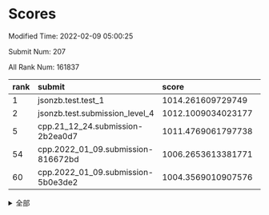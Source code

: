 # Scores

Modified Time: 2022-02-09 05:00:25

Submit Num: 207

All Rank Num: 161837

| rank |               submit               |       score        |       sigma        | pk_num |
| :--- | :--------------------------------- | :----------------- | :----------------- | :----- |
| 1    | jsonzb.test.test_1                 | 1014.261609729749  | 0.8591277536704426 | 3132   |
| 2    | jsonzb.test.submission_level_4     | 1012.1009034023177 | 0.7987054149230933 | 3132   |
| 5    | cpp.21_12_24.submission-2b2ea0d7   | 1011.4769061797738 | 0.7939941948999338 | 3127   |
| 54   | cpp.2022_01_09.submission-816672bd | 1006.2653613381771 | 0.7299673244510634 | 3128   |
| 60   | cpp.2022_01_09.submission-5b0e3de2 | 1004.3569010907576 | 0.7112268301815258 | 3128   |


<details>
<summary>全部</summary>

| rank |                 submit                 |       score        |       sigma        | pk_num |
| :--- | :------------------------------------- | :----------------- | :----------------- | :----- |
| 1    | jsonzb.test.test_1                     | 1014.261609729749  | 0.8591277536704426 | 3132   |
| 2    | jsonzb.test.submission_level_4         | 1012.1009034023177 | 0.7987054149230933 | 3132   |
| 3    | gobigger.level_3.submission_level_3_43 | 1011.9511871186647 | 0.7831891276960762 | 3128   |
| 4    | gobigger.level_3.submission_level_3_38 | 1011.6051167273979 | 0.7741775278368522 | 3124   |
| 5    | cpp.21_12_24.submission-2b2ea0d7       | 1011.4769061797738 | 0.7939941948999338 | 3127   |
| 6    | gobigger.level_3.submission_level_3_5  | 1011.4715293431032 | 0.7532911143293224 | 3130   |
| 7    | gobigger.level_3.submission_level_3_19 | 1011.4039577857051 | 0.7864851641881864 | 3127   |
| 8    | gobigger.level_3.submission_level_3_32 | 1011.2154452840103 | 0.7606034367137344 | 3126   |
| 9    | gobigger.level_3.submission_level_3_22 | 1010.862878031619  | 0.7702800530471153 | 3128   |
| 10   | gobigger.level_3.submission_level_3_28 | 1010.8231591218854 | 0.7765814800894284 | 3131   |
| 11   | gobigger.level_3.submission_level_3_0  | 1010.817438980706  | 0.7676264423065965 | 3122   |
| 12   | gobigger.level_3.submission_level_3_15 | 1010.781305809179  | 0.782387147917555  | 3129   |
| 13   | gobigger.level_3.submission_level_3_13 | 1010.7217837736268 | 0.752496517134816  | 3125   |
| 14   | gobigger.level_3.submission_level_3_20 | 1010.4624699787337 | 0.7615815715516967 | 3124   |
| 15   | gobigger.level_3.submission_level_3_27 | 1010.3824279219056 | 0.7827702753474375 | 3135   |
| 16   | gobigger.level_3.submission_level_3_29 | 1010.3757061809348 | 0.7632320206921419 | 3130   |
| 17   | gobigger.level_3.submission_level_3_44 | 1010.316472157295  | 0.7565943845934892 | 3122   |
| 18   | gobigger.level_3.submission_level_3_6  | 1010.3016324198331 | 0.7876219582481669 | 3128   |
| 19   | gobigger.level_3.submission_level_3_21 | 1010.2814844288968 | 0.745191312267406  | 3127   |
| 20   | gobigger.level_3.submission_level_3_42 | 1010.2418962393702 | 0.7513543853991359 | 3122   |
| 21   | gobigger.level_3.submission_level_3_17 | 1010.2257644222576 | 0.7690758932738643 | 3121   |
| 22   | gobigger.level_3.submission_level_3_18 | 1010.2079157794547 | 0.7489308908322615 | 3127   |
| 23   | gobigger.level_3.submission_level_3_2  | 1010.1637938126162 | 0.7633068967506452 | 3125   |
| 24   | gobigger.level_3.submission_level_3_16 | 1010.149321827046  | 0.7606394591660953 | 3127   |
| 25   | gobigger.level_3.submission_level_3_4  | 1010.1349738649446 | 0.7665633052137901 | 3126   |
| 26   | gobigger.level_3.submission_level_3_46 | 1010.103544356231  | 0.7481160821886653 | 3122   |
| 27   | gobigger.level_3.submission_level_3_30 | 1010.0795280141062 | 0.7599409483492788 | 3130   |
| 28   | gobigger.level_3.submission_level_3_24 | 1010.0653899662492 | 0.7558968087152421 | 3128   |
| 29   | gobigger.level_3.submission_level_3_40 | 1010.0558787898478 | 0.7615254027455757 | 3126   |
| 30   | gobigger.level_3.submission_level_3_3  | 1009.9782728589055 | 0.767397478889835  | 3127   |
| 31   | gobigger.level_3.submission_level_3_39 | 1009.9773169639623 | 0.7530532111999487 | 3130   |
| 32   | gobigger.level_3.submission_level_3_10 | 1009.9178165402144 | 0.7694481552289596 | 3129   |
| 33   | gobigger.level_3.submission_level_3_48 | 1009.88494997848   | 0.7298148284538286 | 3128   |
| 34   | gobigger.level_3.submission_level_3_31 | 1009.8267072584689 | 0.7692401263746821 | 3131   |
| 35   | gobigger.level_3.submission_level_3_33 | 1009.815410012621  | 0.7590137461877697 | 3123   |
| 36   | gobigger.level_3.submission_level_3_8  | 1009.7473537339115 | 0.7451081047125228 | 3124   |
| 37   | gobigger.level_3.submission_level_3_41 | 1009.6169682008865 | 0.7733227617943936 | 3126   |
| 38   | gobigger.level_3.submission_level_3_26 | 1009.5992954810117 | 0.7608959221385753 | 3129   |
| 39   | gobigger.level_3.submission_level_3_11 | 1009.593979729121  | 0.7528346382393463 | 3129   |
| 40   | gobigger.level_3.submission_level_3_25 | 1009.5239540840166 | 0.7576132099282664 | 3125   |
| 41   | gobigger.level_3.submission_level_3_47 | 1009.4452952818199 | 0.7427498474996939 | 3131   |
| 42   | gobigger.level_3.submission_level_3_23 | 1009.3995080505699 | 0.7535334591809149 | 3130   |
| 43   | gobigger.level_3.submission_level_3_14 | 1009.3606347090879 | 0.7534765645161889 | 3130   |
| 44   | gobigger.level_3.submission_level_3_36 | 1009.3513749121552 | 0.7692926471217741 | 3128   |
| 45   | gobigger.level_3.submission_level_3_34 | 1009.3428858930329 | 0.7704151866579799 | 3119   |
| 46   | gobigger.level_3.submission_level_3_9  | 1009.2717824031412 | 0.7612249940039049 | 3129   |
| 47   | gobigger.level_3.submission_level_3_45 | 1009.2229197862509 | 0.7492277438780455 | 3130   |
| 48   | gobigger.level_3.submission_level_3_12 | 1009.0434851083187 | 0.7434822527496    | 3128   |
| 49   | gobigger.level_3.submission_level_3_1  | 1008.9832889891123 | 0.7480724442733228 | 3130   |
| 50   | gobigger.level_3.submission_level_3_7  | 1008.9462507497402 | 0.7460777766052942 | 3127   |
| 51   | gobigger.level_3.submission_level_3_49 | 1008.8039928217529 | 0.7334522013320387 | 3127   |
| 52   | gobigger.level_3.submission_level_3_35 | 1008.6660817601395 | 0.7527044051810786 | 3124   |
| 53   | gobigger.level_3.submission_level_3_37 | 1008.2907940504293 | 0.7490569334199163 | 3129   |
| 54   | cpp.2022_01_09.submission-816672bd     | 1006.2653613381771 | 0.7299673244510634 | 3128   |
| 55   | gobigger.level_1.submission_level_1_35 | 1004.9509590337614 | 0.7171860705067236 | 3130   |
| 56   | gobigger.level_1.submission_level_1_41 | 1004.6604591202597 | 0.7205013170532371 | 3127   |
| 57   | gobigger.level_1.submission_level_1_34 | 1004.4980891491631 | 0.7137903089497307 | 3131   |
| 58   | gobigger.level_1.submission_level_1_4  | 1004.418583509074  | 0.7321995283513327 | 3130   |
| 59   | gobigger.level_1.submission_level_1_0  | 1004.3582023376324 | 0.7198598507266337 | 3130   |
| 60   | cpp.2022_01_09.submission-5b0e3de2     | 1004.3569010907576 | 0.7112268301815258 | 3128   |
| 61   | gobigger.level_1.submission_level_1_18 | 1004.2811398835644 | 0.7223962445906722 | 3131   |
| 62   | gobigger.level_1.submission_level_1_5  | 1004.1592804130163 | 0.7218115920809979 | 3121   |
| 63   | gobigger.level_1.submission_level_1_7  | 1004.1107089958674 | 0.7268225651475262 | 3122   |
| 64   | gobigger.level_1.submission_level_1_38 | 1004.093462259578  | 0.724572766314548  | 3129   |
| 65   | gobigger.level_1.submission_level_1_16 | 1004.0152390618324 | 0.7205608128075266 | 3127   |
| 66   | gobigger.level_1.submission_level_1_40 | 1003.9729075134145 | 0.7196183002701029 | 3129   |
| 67   | gobigger.level_1.submission_level_1_33 | 1003.9566435759142 | 0.7149119717577741 | 3132   |
| 68   | gobigger.level_1.submission_level_1_32 | 1003.9436116711203 | 0.7189235606951111 | 3128   |
| 69   | gobigger.level_1.submission_level_1_43 | 1003.9360820410126 | 0.712022760773739  | 3127   |
| 70   | gobigger.level_1.submission_level_1_9  | 1003.9166068387375 | 0.7099806322416723 | 3127   |
| 71   | gobigger.level_1.submission_level_1_37 | 1003.875942654766  | 0.7073745667098305 | 3124   |
| 72   | gobigger.level_1.submission_level_1_46 | 1003.8736867444146 | 0.7132353327327327 | 3125   |
| 73   | gobigger.level_1.submission_level_1_44 | 1003.8179520877926 | 0.72132336119871   | 3127   |
| 74   | gobigger.level_1.submission_level_1_13 | 1003.811292163367  | 0.7139698279425394 | 3126   |
| 75   | gobigger.level_1.submission_level_1_28 | 1003.7715201455553 | 0.7191349310808657 | 3128   |
| 76   | gobigger.level_1.submission_level_1_19 | 1003.7364846688133 | 0.7121161010739255 | 3123   |
| 77   | gobigger.level_1.submission_level_1_42 | 1003.7096238167553 | 0.7169969803380265 | 3125   |
| 78   | gobigger.level_1.submission_level_1_8  | 1003.7046144737959 | 0.7180448352117236 | 3120   |
| 79   | gobigger.level_1.submission_level_1_31 | 1003.5741136613129 | 0.725288194595456  | 3128   |
| 80   | gobigger.level_1.submission_level_1_21 | 1003.5527983813076 | 0.7123462108260235 | 3129   |
| 81   | gobigger.level_1.submission_level_1_30 | 1003.462733015902  | 0.7200934987301574 | 3127   |
| 82   | gobigger.level_1.submission_level_1_22 | 1003.3777293349199 | 0.7140665688710469 | 3126   |
| 83   | gobigger.level_1.submission_level_1_48 | 1003.3494104953592 | 0.7182777885164999 | 3128   |
| 84   | gobigger.level_1.submission_level_1_17 | 1003.2732863987313 | 0.7116800782248341 | 3129   |
| 85   | gobigger.level_1.submission_level_1_24 | 1003.2569842233775 | 0.7167886323775476 | 3130   |
| 86   | gobigger.level_1.submission_level_1_20 | 1003.2381650853632 | 0.7176349778644572 | 3123   |
| 87   | gobigger.level_1.submission_level_1_23 | 1003.2278143839112 | 0.7284857123694852 | 3129   |
| 88   | gobigger.level_1.submission_level_1_29 | 1003.184019114584  | 0.7215296920051714 | 3126   |
| 89   | gobigger.level_1.submission_level_1_14 | 1003.096912682413  | 0.7187005088660458 | 3129   |
| 90   | gobigger.level_1.submission_level_1_39 | 1003.0328281890525 | 0.7129922019131195 | 3127   |
| 91   | gobigger.level_1.submission_level_1_36 | 1003.02798289511   | 0.7107026656412782 | 3125   |
| 92   | gobigger.level_1.submission_level_1_11 | 1002.9094288227274 | 0.7219724558485447 | 3131   |
| 93   | gobigger.level_1.submission_level_1_25 | 1002.8908653005706 | 0.7177080455095499 | 3128   |
| 94   | gobigger.level_1.submission_level_1_45 | 1002.8733647041021 | 0.7183105488782813 | 3123   |
| 95   | gobigger.level_1.submission_level_1_3  | 1002.8579127312552 | 0.7221700853650632 | 3129   |
| 96   | gobigger.level_1.submission_level_1_6  | 1002.5720682848777 | 0.7145778276514064 | 3128   |
| 97   | gobigger.level_1.submission_level_1_26 | 1002.5459677667329 | 0.714630254444792  | 3126   |
| 98   | gobigger.level_1.submission_level_1_12 | 1002.5361672183249 | 0.7211898608143952 | 3128   |
| 99   | gobigger.level_1.submission_level_1_49 | 1002.4666883556255 | 0.7065041115386316 | 3128   |
| 100  | gobigger.level_1.submission_level_1_27 | 1002.4323091929099 | 0.7213803887519021 | 3124   |
| 101  | gobigger.level_1.submission_level_1_1  | 1002.370645437357  | 0.7335975578134224 | 3129   |
| 102  | gobigger.level_1.submission_level_1_15 | 1002.3333817013422 | 0.7144025944563592 | 3132   |
| 103  | gobigger.level_1.submission_level_1_47 | 1002.1961016648855 | 0.7172453757546561 | 3129   |
| 104  | gobigger.level_1.submission_level_1_10 | 1001.5768048559887 | 0.7155608911379693 | 3127   |
| 105  | gobigger.level_1.submission_level_1_2  | 1000.7859362495495 | 0.7147678873217534 | 3124   |
| 106  | gobigger.random.submission_random_36   | 997.1399587756567  | 0.7202677158124061 | 3129   |
| 107  | gobigger.random.submission_random_16   | 996.9667668355826  | 0.7075047823941425 | 3124   |
| 108  | gobigger.random.submission_random_48   | 996.866366640204   | 0.7194545513324497 | 3128   |
| 109  | gobigger.random.submission_random_27   | 996.6676504922931  | 0.6946892850453166 | 3129   |
| 110  | gobigger.random.submission_random_43   | 996.6125867272941  | 0.7119397024741516 | 3132   |
| 111  | gobigger.random.submission_random_44   | 996.5840386741885  | 0.7021520591053868 | 3127   |
| 112  | gobigger.random.submission_random_0    | 996.5823456951974  | 0.6988776174690552 | 3131   |
| 113  | gobigger.random.submission_random_35   | 996.5238411193995  | 0.7127140811722453 | 3125   |
| 114  | gobigger.random.submission_random_46   | 996.4483368171515  | 0.7033990381611673 | 3121   |
| 115  | gobigger.random.submission_random_22   | 996.4278467017348  | 0.7286220832091009 | 3127   |
| 116  | gobigger.random.submission_random_49   | 996.3066543403353  | 0.7071150547659273 | 3128   |
| 117  | gobigger.random.submission_random_23   | 996.2291835397998  | 0.7137892042512367 | 3126   |
| 118  | gobigger.random.submission_random_38   | 996.1452429427179  | 0.7107988059805278 | 3124   |
| 119  | gobigger.random.submission_random_14   | 996.1262869571443  | 0.7012413297904597 | 3129   |
| 120  | gobigger.random.submission_random_11   | 996.1241301708026  | 0.7077546543133232 | 3132   |
| 121  | gobigger.random.submission_random_12   | 996.1176697784316  | 0.716016651100957  | 3129   |
| 122  | gobigger.random.submission_random_4    | 996.0259718019721  | 0.7065559078721858 | 3129   |
| 123  | gobigger.random.submission_random_31   | 996.0240263670959  | 0.7077321951388936 | 3130   |
| 124  | gobigger.random.submission_random_26   | 995.9555930133615  | 0.7072055526926148 | 3130   |
| 125  | gobigger.random.submission_random_17   | 995.8352733207194  | 0.7136070925929275 | 3127   |
| 126  | gobigger.random.submission_random_29   | 995.8332549587502  | 0.7137170652616855 | 3129   |
| 127  | gobigger.random.submission_random_24   | 995.7250046061368  | 0.7193141292745864 | 3128   |
| 128  | gobigger.random.submission_random_33   | 995.7210244510167  | 0.7021276023382425 | 3133   |
| 129  | gobigger.random.submission_random_21   | 995.7193304558878  | 0.7064211417307933 | 3125   |
| 130  | gobigger.random.submission_random_3    | 995.7051877781257  | 0.7193359948772845 | 3127   |
| 131  | gobigger.random.submission_random_25   | 995.6985169196134  | 0.7092840234162751 | 3125   |
| 132  | gobigger.random.submission_random_34   | 995.6825409688402  | 0.7134900012952831 | 3124   |
| 133  | gobigger.random.submission_random_28   | 995.6782160014491  | 0.7214787809409394 | 3126   |
| 134  | gobigger.random.submission_random_2    | 995.6668754420891  | 0.7140517813207106 | 3130   |
| 135  | gobigger.random.submission_random_30   | 995.658159779929   | 0.7025151229098087 | 3127   |
| 136  | gobigger.random.submission_random_15   | 995.643207442861   | 0.6939863779770269 | 3129   |
| 137  | gobigger.random.submission_random_47   | 995.6160040174386  | 0.7083586939010386 | 3129   |
| 138  | gobigger.random.submission_random_37   | 995.5994156038331  | 0.7066649630319081 | 3121   |
| 139  | gobigger.random.submission_random_19   | 995.5841254972939  | 0.7014130669783429 | 3128   |
| 140  | gobigger.random.submission_random_10   | 995.519443800619   | 0.7154435877660971 | 3125   |
| 141  | gobigger.random.submission_random_39   | 995.4913596816729  | 0.7085951869437395 | 3128   |
| 142  | gobigger.random.submission_random_6    | 995.4710068106682  | 0.7073531011578753 | 3130   |
| 143  | gobigger.random.submission_random_8    | 995.4158961352124  | 0.7192621368862723 | 3129   |
| 144  | gobigger.random.submission_random_41   | 995.3588082438213  | 0.7083073687373391 | 3129   |
| 145  | gobigger.random.submission_random_40   | 995.2577681775825  | 0.7123069418890752 | 3127   |
| 146  | gobigger.random.submission_random_9    | 995.0959753160907  | 0.7123834186596398 | 3127   |
| 147  | gobigger.random.submission_random_32   | 995.0957650334558  | 0.7139001126956126 | 3127   |
| 148  | gobigger.random.submission_random_1    | 995.0912272605282  | 0.7136936981129405 | 3127   |
| 149  | gobigger.random.submission_random_42   | 994.8922610270753  | 0.7336288801560941 | 3123   |
| 150  | gobigger.random.submission_random_45   | 994.8344441626564  | 0.7164966320665465 | 3124   |
| 151  | gobigger.random.submission_random_7    | 994.7640319334123  | 0.731706255024397  | 3128   |
| 152  | gobigger.random.submission_random_5    | 994.7220963380918  | 0.709365561871236  | 3128   |
| 153  | gobigger.random.submission_random_13   | 994.5969819749846  | 0.7240413749090732 | 3127   |
| 154  | gobigger.random.submission_random_18   | 994.5123737994053  | 0.7126816165997231 | 3129   |
| 155  | gobigger.random.submission_random_20   | 994.1758069795673  | 0.7248503245737777 | 3126   |
| 156  | gobigger.level_2.submission_level_2_17 | 994.127911618097   | 0.7375891250551146 | 3127   |
| 157  | gobigger.level_2.submission_level_2_26 | 994.0725662133326  | 0.718227157285748  | 3129   |
| 158  | gobigger.level_2.submission_level_2_12 | 993.7513474555592  | 0.74355976535877   | 3136   |
| 159  | gobigger.level_2.submission_level_2_31 | 993.6573432383274  | 0.7437933582862972 | 3129   |
| 160  | gobigger.level_2.submission_level_2_37 | 993.3681706310603  | 0.7224405584214573 | 3129   |
| 161  | gobigger.level_2.submission_level_2_29 | 993.2425547439059  | 0.7446784839741976 | 3126   |
| 162  | gobigger.level_2.submission_level_2_10 | 993.1673130206535  | 0.7322093419107715 | 3133   |
| 163  | gobigger.level_2.submission_level_2_14 | 993.1134479789354  | 0.7441605611015388 | 3125   |
| 164  | gobigger.level_2.submission_level_2_40 | 993.1087044409887  | 0.7284044555388973 | 3130   |
| 165  | gobigger.level_2.submission_level_2_30 | 993.0370639584916  | 0.7362889569727978 | 3128   |
| 166  | gobigger.level_2.submission_level_2_24 | 993.005101522505   | 0.7414883577347041 | 3128   |
| 167  | gobigger.level_2.submission_level_2_42 | 992.8559315095952  | 0.7360847743105121 | 3126   |
| 168  | gobigger.level_2.submission_level_2_36 | 992.735348079921   | 0.73867406038371   | 3128   |
| 169  | gobigger.level_2.submission_level_2_0  | 992.7342894913094  | 0.7285701529417167 | 3129   |
| 170  | gobigger.level_2.submission_level_2_45 | 992.651934794784   | 0.7495784755913252 | 3127   |
| 171  | gobigger.level_2.submission_level_2_22 | 992.3228907237703  | 0.7326071893200501 | 3122   |
| 172  | gobigger.level_2.submission_level_2_20 | 992.1160469073545  | 0.7428205370768916 | 3125   |
| 173  | gobigger.level_2.submission_level_2_9  | 992.1034134527528  | 0.7505437523775665 | 3125   |
| 174  | gobigger.level_2.submission_level_2_46 | 992.0927362518845  | 0.7459449373832335 | 3123   |
| 175  | gobigger.level_2.submission_level_2_33 | 992.0171104513839  | 0.7291457287943427 | 3126   |
| 176  | gobigger.level_2.submission_level_2_8  | 991.9967664408356  | 0.7325414498026115 | 3131   |
| 177  | gobigger.level_2.submission_level_2_49 | 991.9543488627892  | 0.7508321319278658 | 3125   |
| 178  | gobigger.level_2.submission_level_2_15 | 991.9494709055023  | 0.7680368718533039 | 3122   |
| 179  | gobigger.level_2.submission_level_2_34 | 991.9178044527974  | 0.7557756918969413 | 3127   |
| 180  | gobigger.level_2.submission_level_2_27 | 991.9129202160327  | 0.7686428900661558 | 3125   |
| 181  | gobigger.level_2.submission_level_2_47 | 991.9005046302822  | 0.7787593267928767 | 3128   |
| 182  | gobigger.level_2.submission_level_2_11 | 991.8876251317434  | 0.7350802442756087 | 3127   |
| 183  | gobigger.level_2.submission_level_2_13 | 991.7602155604434  | 0.7477872029781655 | 3130   |
| 184  | gobigger.level_2.submission_level_2_21 | 991.7324584836186  | 0.7301964631813508 | 3127   |
| 185  | gobigger.level_2.submission_level_2_4  | 991.7204636940133  | 0.7534210304900787 | 3126   |
| 186  | gobigger.level_2.submission_level_2_5  | 991.7124261732881  | 0.7709303129187445 | 3127   |
| 187  | gobigger.level_2.submission_level_2_43 | 991.6190011626086  | 0.7597996716301377 | 3132   |
| 188  | gobigger.level_2.submission_level_2_3  | 991.6093779996863  | 0.7596102224732266 | 3121   |
| 189  | gobigger.level_2.submission_level_2_7  | 991.579611721157   | 0.7392424989178301 | 3127   |
| 190  | gobigger.level_2.submission_level_2_23 | 991.5592797373445  | 0.7540384732282986 | 3129   |
| 191  | gobigger.level_2.submission_level_2_48 | 991.5517101083108  | 0.7584774012888487 | 3126   |
| 192  | gobigger.level_2.submission_level_2_39 | 991.5017629508546  | 0.739428961044739  | 3125   |
| 193  | gobigger.level_2.submission_level_2_38 | 991.4701187755783  | 0.7386053429795161 | 3129   |
| 194  | gobigger.level_2.submission_level_2_32 | 991.3095777816601  | 0.7396226391020466 | 3132   |
| 195  | gobigger.level_2.submission_level_2_19 | 991.2023938491544  | 0.766253712861304  | 3131   |
| 196  | gobigger.level_2.submission_level_2_2  | 991.1691471345796  | 0.7512586694182297 | 3125   |
| 197  | gobigger.level_2.submission_level_2_25 | 991.164589913379   | 0.7592526688361024 | 3124   |
| 198  | gobigger.level_2.submission_level_2_44 | 991.0996067305624  | 0.7626323844593029 | 3127   |
| 199  | gobigger.level_2.submission_level_2_1  | 990.9092559885954  | 0.7559688831435644 | 3125   |
| 200  | gobigger.level_2.submission_level_2_35 | 990.8725747291576  | 0.7764466333400144 | 3125   |
| 201  | gobigger.level_2.submission_level_2_41 | 990.8454309270138  | 0.7643840919985984 | 3125   |
| 202  | gobigger.level_2.submission_level_2_18 | 990.7105318395706  | 0.7682059624557792 | 3130   |
| 203  | gobigger.level_2.submission_level_2_6  | 990.6679145887508  | 0.7473974609462668 | 3131   |
| 204  | gobigger.level_2.submission_level_2_16 | 990.6002231192211  | 0.7555965848704644 | 3128   |
| 205  | gobigger.level_2.submission_level_2_28 | 989.2221292400485  | 0.7762391714737238 | 3128   |
| 206  | gobigger.none.submission_none_0        | 977.5401950582385  | 1.3698264617450049 | 3130   |
| 207  | gobigger.none.submission_none_1        | 977.3518454717945  | 1.4690244168716051 | 3122   |

</details>